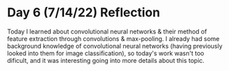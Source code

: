# Day 6 (7/14/22) Reflection

Today I learned about convolutional neural networks & their method of feature extraction through convolutions & max-pooling. I already had some background knowledge of convolutional neural networks (having previously looked into them for image classification), so today's work wasn't too dificult, and it was interesting going into more details about this topic.
